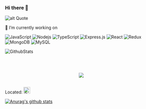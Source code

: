 ### Hi there 👋

![alt Quote](https://github-readme-quotes.herokuapp.com/quote?theme=dark)


<!--
**shravankb/shravankb** is a ✨ _special_ ✨ repository because its `README.md` (this file) appears on your GitHub profile.

Here are some ideas to get you started:

- 🔭 I’m currently working on ...
- 🌱 I’m currently learning ...
- 👯 I’m looking to collaborate on ...
- 🤔 I’m looking for help with ...
- 💬 Ask me about ...
- 📫 How to reach me: ...
- 😄 Pronouns: ...
- ⚡ Fun fact: ...
-->
🔭 I’m currently working on

![JavaScript](https://img.shields.io/badge/-JavaScript-black?style=flat-square&logo=javascript)
![Nodejs](https://img.shields.io/badge/-Nodejs-339933?style=flat-square&logo=Node.js&logoColor=white)
![TypeScript](https://img.shields.io/badge/-TypeScript-007ACC?style=flat-square&logo=typescript)
![Express.js](https://img.shields.io/badge/-Express.js-yellow?style=flat-square&logo=Node.js&logoColor=black)
![React](https://img.shields.io/badge/-React.js-black?style=flat-square&logo=react&logoColor=Crayola)
![Redux](https://img.shields.io/badge/-redux-black?style=flat-square&logo=redux&logoColor=violet)
![MongoDB](https://img.shields.io/badge/-MongoDB-black?style=flat-square&logo=mongodb)
![MySQL](https://img.shields.io/badge/-MySQL-4479A1?style=flat-square&logo=mysql&logoColor=white)

![GithubStats](https://github-readme-stats.vercel.app/api?username=shravankb&show_icons=true&theme=radical)

<br><br>

<div align="center">
  <img src="https://github-profile-trophy.vercel.app/?username=shravankb&column=7&theme=dracula" />
</div>

<br>

Located:  <kbd>[<img title="हिंदी/ગુજરાતી/मराठी/മലയാളം/ಕನ್ನಡ/తెలుగు/छत्तीसगढ़ी/বাংলা/தமிழ்" alt="हिंदी/ગુજરાતી/मराठी/മലയാളം/ಕನ್ನಡ/తెలుగు/छत्तीसगढ़ी/বাংলা/தமிழ்" src="https://cdn.staticaly.com/gh/hjnilsson/country-flags/master/svg/in.svg" width="22">](translations/Translations.md)</kbd>

[![Anurag's github stats](https://blooming-sierra-26849.herokuapp.com/github/introduction/public)](https://blooming-sierra-26849.herokuapp.com/github/introduction/public)
